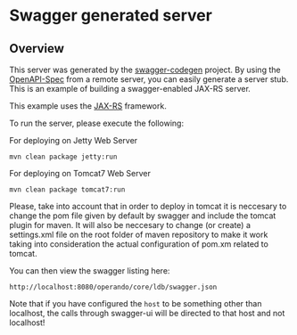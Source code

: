 # Swagger generated server

## Overview
This server was generated by the [swagger-codegen](https://github.com/swagger-api/swagger-codegen) project. By using the 
[OpenAPI-Spec](https://github.com/swagger-api/swagger-core/wiki) from a remote server, you can easily generate a server stub.  This
is an example of building a swagger-enabled JAX-RS server.

This example uses the [JAX-RS](https://jax-rs-spec.java.net/) framework.

To run the server, please execute the following:

For deploying on Jetty Web Server
```
mvn clean package jetty:run
```
For deploying on Tomcat7 Web Server
```
mvn clean package tomcat7:run
```
Please, take into account that in order to deploy in tomcat it is neccesary to change the pom file given by default by swagger and include the tomcat plugin for maven.
It will also be neccesary to change (or create) a settings.xml file on the root folder of maven repository to make it work taking into consideration the actual configuration
of pom.xm related to tomcat.

You can then view the swagger listing here:

```
http://localhost:8080/operando/core/ldb/swagger.json
```

Note that if you have configured the `host` to be something other than localhost, the calls through
swagger-ui will be directed to that host and not localhost!